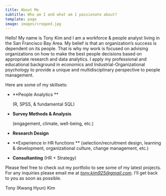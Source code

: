 ```yaml
---
title: About Me
subtitle: Who am I and what am I passionate about?
template: page
image: images/cropped.jpg
---
```

Hello! My name is Tony Kim and I am a workforce & people analyst living in the San Francisco Bay Area. My belief is that an organization’s success is dependent on its people. That is why my work is focused on advising organizations on how to make the best people decisions based on appropriate research and data analytics. I apply my professional and educational background in economics and Industrial-Organizational psychology to provide a unique and multidisciplinary perspective to people management.

Here are some of my skillsets:

*   **People Analytics **

    (R, SPSS, & fundamental SQL)

*   **Survey Methods & Analysis**

      (engagement, climate, well-being, etc.)

*   **Research Design**

*   **Experience in  HR functions **
    (selection/recruitment design, learning & development, organizational culture, change management, etc.)

*   **Consultanting**
     (HR + Strategy)

Please feel free to check out my portfolio to see some of my latest projects. For any inquiries please email me at *tony.kim925@gmail.com*.  I’ll get back to you as soon as possible.

Tony (Kwang Hyun) Kim
